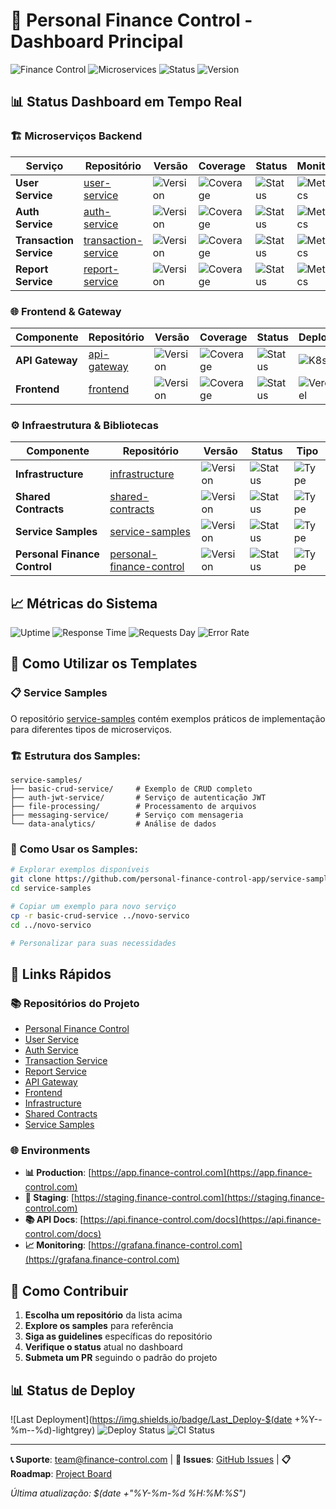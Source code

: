 # 🚀 Personal Finance Control - Dashboard Principal

![Finance Control](https://img.shields.io/badge/Project-Finance%20Control-blue)
![Microservices](https://img.shields.io/badge/Architecture-Microservices-green)
![Status](https://img.shields.io/badge/Status-Development-yellow)
![Version](https://img.shields.io/badge/Version-1.0.0--alpha-lightgrey)

## 📊 Status Dashboard em Tempo Real

### 🏗️ Microserviços Backend

| Serviço | Repositório | Versão | Coverage | Status | Monitor |
|---------|-------------|--------|----------|--------|---------|
| **User Service** | [user-service](https://github.com/personal-finance-control-app/user-service) | ![Version](https://img.shields.io/badge/Version-1.2.0-blue) | ![Coverage](https://img.shields.io/badge/Coverage-88%25-brightgreen) | ![Status](https://img.shields.io/badge/Status-✅_Active-green) | ![Metrics](https://img.shields.io/badge/Metrics-Prometheus-E6522C) |
| **Auth Service** | [auth-service](https://github.com/personal-finance-control-app/auth-service) | ![Version](https://img.shields.io/badge/Version-1.1.0-blue) | ![Coverage](https://img.shields.io/badge/Coverage-92%25-brightgreen) | ![Status](https://img.shields.io/badge/Status-✅_Active-green) | ![Metrics](https://img.shields.io/badge/Metrics-Prometheus-E6522C) |
| **Transaction Service** | [transaction-service](https://github.com/personal-finance-control-app/transaction-service) | ![Version](https://img.shields.io/badge/Version-1.3.0-blue) | ![Coverage](https://img.shields.io/badge/Coverage-85%25-brightgreen) | ![Status](https://img.shields.io/badge/Status-🟡_Development-yellow) | ![Metrics](https://img.shields.io/badge/Metrics-Prometheus-E6522C) |
| **Report Service** | [report-service](https://github.com/personal-finance-control-app/report-service) | ![Version](https://img.shields.io/badge/Version-0.9.0-blue) | ![Coverage](https://img.shields.io/badge/Coverage-78%25-yellow) | ![Status](https://img.shields.io/badge/Status-🔧_WIP-orange) | ![Metrics](https://img.shields.io/badge/Metrics-Prometheus-E6522C) |

### 🌐 Frontend & Gateway

| Componente | Repositório | Versão | Coverage | Status | Deploy |
|------------|-------------|--------|----------|--------|--------|
| **API Gateway** | [api-gateway](https://github.com/personal-finance-control-app/api-gateway) | ![Version](https://img.shields.io/badge/Version-1.0.0-blue) | ![Coverage](https://img.shields.io/badge/Coverage-82%25-brightgreen) | ![Status](https://img.shields.io/badge/Status-🟡_Development-yellow) | ![K8s](https://img.shields.io/badge/Deploy-Kubernetes-326CE5) |
| **Frontend** | [frontend](https://github.com/personal-finance-control-app/frontend) | ![Version](https://img.shields.io/badge/Version-2.0.0-blue) | ![Coverage](https://img.shields.io/badge/Coverage-90%25-brightgreen) | ![Status](https://img.shields.io/badge/Status-🟡_Development-yellow) | ![Vercel](https://img.shields.io/badge/Deploy-Vercel-000000) |

### ⚙️ Infraestrutura & Bibliotecas

| Componente | Repositório | Versão | Status | Tipo |
|------------|-------------|--------|--------|------|
| **Infrastructure** | [infrastructure](https://github.com/personal-finance-control-app/infrastructure) | ![Version](https://img.shields.io/badge/Version-1.0.0-blue) | ![Status](https://img.shields.io/badge/Status-✅_Active-green) | ![Type](https://img.shields.io/badge/Type-Infrastructure-grey) |
| **Shared Contracts** | [shared-contracts](https://github.com/personal-finance-control-app/shared-contracts) | ![Version](https://img.shields.io/badge/Version-1.0.0-blue) | ![Status](https://img.shields.io/badge/Status-✅_Active-green) | ![Type](https://img.shields.io/badge/Type-Library-lightblue) |
| **Service Samples** | [service-samples](https://github.com/personal-finance-control-app/service-samples) | ![Version](https://img.shields.io/badge/Version-1.0.0-blue) | ![Status](https://img.shields.io/badge/Status-✅_Active-green) | ![Type](https://img.shields.io/badge/Type-Examples-yellow) |
| **Personal Finance Control** | [personal-finance-control](https://github.com/personal-finance-control-app/personal-finance-control) | ![Version](https://img.shields.io/badge/Version-1.0.0-blue) | ![Status](https://img.shields.io/badge/Status-✅_Active-green) | ![Type](https://img.shields.io/badge/Type-Main_App-orange) |

## 📈 Métricas do Sistema

![Uptime](https://img.shields.io/badge/Overall_Uptime-99.95%25-brightgreen)
![Response Time](https://img.shields.io/badge/Avg_Response-45ms-green)
![Requests Day](https://img.shields.io/badge/Daily_Requests-150K-blue)
![Error Rate](https://img.shields.io/badge/Error_Rate-0.02%25-green)

## 🚀 Como Utilizar os Templates

### 📋 Service Samples
O repositório [service-samples](https://github.com/personal-finance-control-app/service-samples) contém exemplos práticos de implementação para diferentes tipos de microserviços.

### 🏗️ Estrutura dos Samples:
```
service-samples/
├── basic-crud-service/     # Exemplo de CRUD completo
├── auth-jwt-service/       # Serviço de autenticação JWT
├── file-processing/        # Processamento de arquivos
├── messaging-service/      # Serviço com mensageria
└── data-analytics/         # Análise de dados
```

### 🔧 Como Usar os Samples:

```bash
# Explorar exemplos disponíveis
git clone https://github.com/personal-finance-control-app/service-samples.git
cd service-samples

# Copiar um exemplo para novo serviço
cp -r basic-crud-service ../novo-servico
cd ../novo-servico

# Personalizar para suas necessidades
```

## 🔗 Links Rápidos

### 📚 Repositórios do Projeto
- [Personal Finance Control](https://github.com/personal-finance-control-app/personal-finance-control)
- [User Service](https://github.com/personal-finance-control-app/user-service)
- [Auth Service](https://github.com/personal-finance-control-app/auth-service) 
- [Transaction Service](https://github.com/personal-finance-control-app/transaction-service)
- [Report Service](https://github.com/personal-finance-control-app/report-service)
- [API Gateway](https://github.com/personal-finance-control-app/api-gateway)
- [Frontend](https://github.com/personal-finance-control-app/frontend)
- [Infrastructure](https://github.com/personal-finance-control-app/infrastructure)
- [Shared Contracts](https://github.com/personal-finance-control-app/shared-contracts)
- [Service Samples](https://github.com/personal-finance-control-app/service-samples)

### 🌐 Environments
- **📊 Production**: [https://app.finance-control.com](https://app.finance-control.com)
- **🧪 Staging**: [https://staging.finance-control.com](https://staging.finance-control.com)
- **📚 API Docs**: [https://api.finance-control.com/docs](https://api.finance-control.com/docs)
- **📈 Monitoring**: [https://grafana.finance-control.com](https://grafana.finance-control.com)

## 🚀 Como Contribuir

1. **Escolha um repositório** da lista acima
2. **Explore os samples** para referência
3. **Siga as guidelines** específicas do repositório
4. **Verifique o status** atual no dashboard
5. **Submeta um PR** seguindo o padrão do projeto

## 📊 Status de Deploy

![Last Deployment](https://img.shields.io/badge/Last_Deploy-$(date +%Y--%m--%d)-lightgrey)
![Deploy Status](https://img.shields.io/badge/Deploy_Status-Success-brightgreen)
![CI Status](https://img.shields.io/badge/CI/CD-Passing-brightgreen)

---

**📞 Suporte**: [team@finance-control.com](mailto:dantonissler18@gmail.com) | **🐛 Issues**: [GitHub Issues](https://github.com/orgs/personal-finance-control-app/projects/1) | **📋 Roadmap**: [Project Board](https://github.com/orgs/personal-finance-control-app/projects/2)

*Última atualização: $(date +"%Y-%m-%d %H:%M:%S")*
